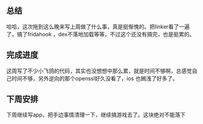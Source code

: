 ## 总结

哈哈，这次拖到这么晚来写上周做了什么事，真是挺惭愧的。把linker看了一遍了，搞了fridahook ，dex不落地加载等等，不过这个还没有搞完，也是挺累的。


##  完成进度 
这周写了不少小飞鸽的代码，其实也没想想中那么累，就是时间不够啊，总感觉自己时间不够，另外逆向的那个openssl好久没看了，ios 也搁浅了好多了。


## 下周安排
下周继续写app，把手边事情清理一下，继续搞游戏去了。这块绝对不能落下
